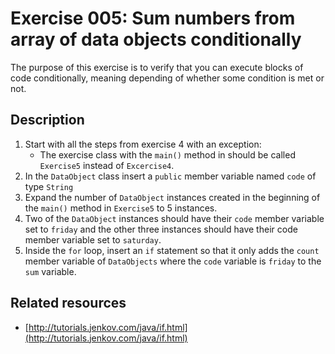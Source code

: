 # Exercise 005: Sum numbers from array of data objects conditionally

The purpose of this exercise is to verify that you can execute blocks of code conditionally, meaning depending of whether some condition is met or not.

## Description

1. Start with all the steps from exercise 4 with an exception:
   - The exercise class with the `main()` method in should be called `Exercise5` instead of `Excercise4`.
1. In the `DataObject` class insert a `public` member variable named `code` of type `String`
1. Expand the number of `DataObject` instances created in the beginning of the `main()` method in `Exercise5` to 5 instances.
1. Two of the `DataObject` instances should have their `code` member variable set to `friday` and the other three instances should have their code member variable set to `saturday`.
1. Inside the `for` loop, insert an `if` statement so that it only adds the `count` member variable of `DataObjects` where the `code` variable is `friday` to the `sum` variable.

## Related resources

- [http://tutorials.jenkov.com/java/if.html](http://tutorials.jenkov.com/java/if.html)